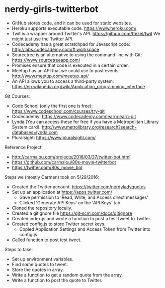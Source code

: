 # nerdy-girls-twitterbot

* GitHub stores code, and it can be used for static websites.
* Heroku supports executable code. https://www.heroku.com/
* Twit is a wrapper around Twitter's API. https://github.com/ttezel/twit We might just use the Twitter API.
* Codecademy has a great scratchpad for Javascript code: http://labs.codecademy.com/#:workspace
* Sourcetree is an alternative to using the command line with Git: https://www.sourcetreeapp.com/
* Promises ensure that code is executed in a certain order.
* Meetup has an API that we could use to post events: http://www.meetup.com/meetup_api/
* An API allows you to access a third-party system: https://en.wikipedia.org/wiki/Application_programming_interface

Git Courses:
* Code School (only the first one is free): https://www.codeschool.com/courses/try-git 
* Codecademy: https://www.codecademy.com/learn/learn-git
* Lynda (You can access these for free if you have a Metropolitan Library System card): http://www.metrolibrary.org/research?search-databases=lynda.com
* Pluralsight: https://www.pluralsight.com/

Reference Project:
* http://carmalou.com/projects/2016/03/27/twitter-bot.html
* https://github.com/carmalou/80s-movie-twitterbot
* https://twitter.com/80s_movie_bot

Steps we (mostly Carmen) took on 5/29/2016:
* Created the Twitter account: https://twitter.com/nerdyladyquotes
* Set up an application at https://apps.twitter.com/
  * Gave permission to 'Read, Write, and Access direct messages'
  * Clicked 'Generate API Keys' on the 'API Keys' tab.
* Cloned the repository locally.
* Created a gitignore file https://git-scm.com/docs/gitignore
* Created index.js and wrote a function to post a test tweet to Twitter.
* Created config.js to store Twitter secret keys.
  * Copied Application Settings and Access Token from Twitter into config.js
* Called function to post test tweet.

Steps to take:
* Set up environment variables.
* Find some quotes to tweet.
* Store the quotes in array.
* Write a function to get a random quote from the array.
* Write a function to post the quote to Twitter.
